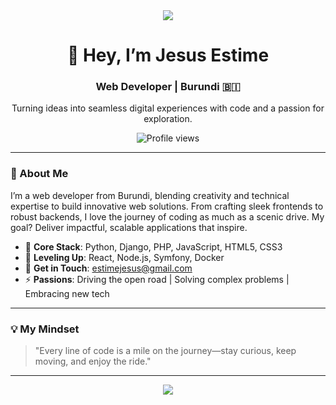 <div align="center">
  <img src="https://capsule-render.vercel.app/api?type=waving&color=gradient&height=120&section=header&text=Jésus%20Estimé&fontSize=50&animation=fadeIn" />
  <h1>👋 Hey, I’m Jesus Estime</h1>
  <h3>Web Developer | Burundi 🇧🇮</h3>
  <p>Turning ideas into seamless digital experiences with code and a passion for exploration.</p>
  <img src="https://komarev.com/ghpvc/?username=jesusestime&label=Profile%20Views&color=0e75b6&style=flat" alt="Profile views" />
</div>

---

### 🌟 About Me
I’m a web developer from Burundi, blending creativity and technical expertise to build innovative web solutions. From crafting sleek frontends to robust backends, I love the journey of coding as much as a scenic drive. My goal? Deliver impactful, scalable applications that inspire.

- 🔧 **Core Stack**: Python, Django, PHP, JavaScript, HTML5, CSS3  
- 🌱 **Leveling Up**: React, Node.js, Symfony, Docker  
- 📧 **Get in Touch**: [estimejesus@gmail.com](mailto:estimejesus@gmail.com)  
- ⚡ **Passions**: Driving the open road | Solving complex problems | Embracing new tech  

---


### 💡 My Mindset
> "Every line of code is a mile on the journey—stay curious, keep moving, and enjoy the ride."  

---

<div align="center">
  <img src="https://capsule-render.vercel.app/api?type=waving&color=gradient&height=100&section=footer&animation=twinkling" />
</div>
